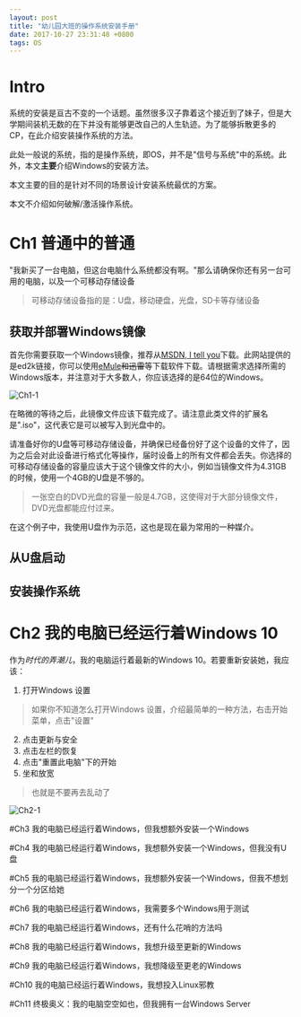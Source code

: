 ```yaml
---
layout: post
title: "幼儿园大班的操作系统安装手册"
date: 2017-10-27 23:31:48 +0800
tags: OS
---
```

# Intro
系统的安装是亘古不变的一个话题。虽然很多汉子靠着这个接近到了妹子，但是大学期间装机无数的在下并没有能够更改自己的人生轨迹。为了能够拆散更多的CP，在此介绍安装操作系统的方法。

此处一般说的系统，指的是操作系统，即OS，并不是"信号与系统"中的系统。此外，本文**主要**介绍Windows的安装方法。

本文主要的目的是针对不同的场景设计安装系统最优的方案。

本文不介绍如何破解/激活操作系统。

# Ch1 普通中的普通

"我新买了一台电脑，但这台电脑什么系统都没有啊。"那么请确保你还有另一台可用的电脑，以及一个可移动存储设备

>可移动存储设备指的是：U盘，移动硬盘，光盘，SD卡等存储设备

## 获取并部署Windows镜像

首先你需要获取一个Windows镜像，推荐从[MSDN, I tell you](https://msdn.itellyou.cn/)下载。此网站提供的是ed2k链接，你可以使用[eMule](http://www.emule-project.net)~~和迅雷~~等下载软件下载。请根据需求选择所需的Windows版本，并注意对于大多数人，你应该选择的是64位的Windows。

![Ch1-1](https://2274xq.bn1304.livefilestore.com/y4m0HmtYlAnPDvOHVWI1ByNdpHfEPJH1sCh9nDfc6hHBflX_Eee4K0X2g8wB0FmQnvyhgzKuomyCoVWh_gOm0BqfgcEJWHoRS6BtbPa3m0Q3OG4z7JILzqRBW-3IJ8Y4QSbttIOHOlCL7cgjKavbKVYhpNxWmpGSkALppIU4y3Mr6-uqhTOL-XezJsGqNjpXD1djuF0p4avkPQYtmGuc8dBbg?width=1709&height=479&cropmode=none)

在略微的等待之后，此镜像文件应该下载完成了。请注意此类文件的扩展名是".iso"，这代表它是可以被写入到光盘中的。

请准备好你的U盘等可移动存储设备，并确保已经备份好了这个设备的文件了，因为之后会对此设备进行格式化等操作，届时设备上的所有文件都会丢失。你选择的可移动存储设备的容量应该大于这个镜像文件的大小，例如当镜像文件为4.31GB的时候，使用一个4GB的U盘是不够的。

>一张空白的DVD光盘的容量一般是4.7GB，这使得对于大部分镜像文件，DVD光盘都能应付过来。

在这个例子中，我使用U盘作为示范，这也是现在最为常用的一种媒介。

## 从U盘启动
## 安装操作系统

# Ch2 我的电脑已经运行着Windows 10
作为*时代的弄潮儿*，我的电脑运行着最新的Windows 10。若要重新安装她，我应该：
1. 打开Windows 设置
> 如果你不知道怎么打开Windows 设置，介绍最简单的一种方法，右击开始菜单，点击"设置"
2. 点击更新与安全
3. 点击左栏的恢复
4. 点击"重置此电脑"下的开始
5. 坐和放宽
> 也就是不要再去乱动了

![Ch2-1](https://2273xq.bn1304.livefilestore.com/y4mMlc_qcPGcySZ4ac8YrYujWYRr_HPS7vmJUfhyNt-KNiRN2ZUIWRtHoVKfM7_N6ugkUwu-ZQxLn9XATQnGd-BhVjWYhLwCTSY6uyHdBWqqFvJcT5fneBjweyLXnhWLnC2QrJoLeDIcis_iqcBdz-4MNaMqv9YOUDY74qMa5idCcCWDMTiRL-5FOPkng-IhTxnM3xffr00girBiRirpBYPLQ?width=1885&height=1507&cropmode=none)

#Ch3 我的电脑已经运行着Windows，但我想额外安装一个Windows

#Ch4 我的电脑已经运行着Windows，我想额外安装一个Windows，但我没有U盘

#Ch5 我的电脑已经运行着Windows，我想额外安装一个Windows，但我不想划分一个分区给她

#Ch6 我的电脑已经运行着Windows，我需要多个Windows用于测试

#Ch7 我的电脑已经运行着Windows，还有什么花哨的方法吗

#Ch8 我的电脑已经运行着Windows，我想升级至更新的Windows

#Ch9 我的电脑已经运行着Windows，我想降级至更老的Windows

#Ch10 我的电脑已经运行着Windows，我想投入Linux邪教

#Ch11 终极奥义：我的电脑空空如也，但我拥有一台Windows Server

